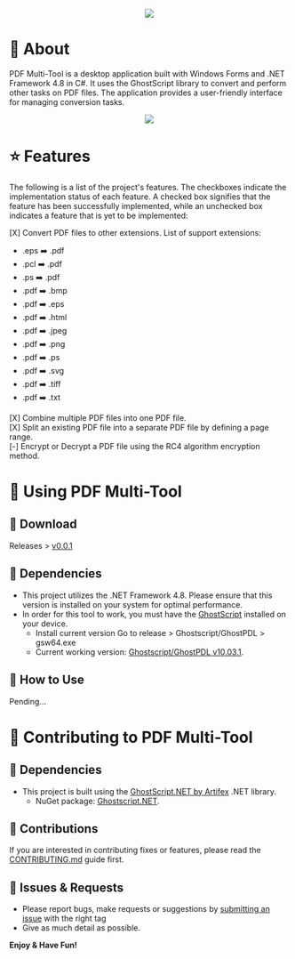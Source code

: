 <p align="center">
  <img src="https://i.postimg.cc/W3XSrMwP/Logo.png" width="auto">
</p>

# 📄 About
PDF Multi-Tool is a desktop application built with Windows Forms and .NET Framework 4.8 in C#. It uses the GhostScript library to convert and perform other tasks on PDF files. The application provides a user-friendly interface for managing conversion tasks.

<p align="center">
  <img src="https://i.postimg.cc/rsb6VqW4/image.png" width="auto">
</p>

# ⭐ Features
The following is a list of the project's features. The checkboxes indicate the implementation status of each feature. A checked box signifies that the feature has been successfully implemented, while an unchecked box indicates a feature that is yet to be implemented: 

[X] Convert PDF files to other extensions. List of support extensions:
- .eps ➡️ .pdf
- .pcl ➡️ .pdf
- .ps ➡️ .pdf
- .pdf ➡️ .bmp
- .pdf ➡️ .eps
- .pdf ➡️ .html
- .pdf ➡️ .jpeg
- .pdf ➡️ .png
- .pdf ➡️ .ps
- .pdf ➡️ .svg
- .pdf ➡️ .tiff
- .pdf ➡️ .txt

[X] Combine multiple PDF files into one PDF file.  
[X] Split an existing PDF file into a separate PDF file by defining a page range.  
[-] Encrypt or Decrypt a PDF file using the RC4 algorithm encryption method.  

# 📄 Using PDF Multi-Tool

## 💾 Download
Releases > [v0.0.1](../../releases/tag/v0.0.1)

## 🔗 Dependencies
- This project utilizes the .NET Framework 4.8. Please ensure that this version is installed on your system for optimal performance.
- In order for this tool to work, you must have the [GhostScript](https://github.com/ArtifexSoftware/ghostpdl-downloads) installed on your device.
  - Install current version Go to release > Ghostscript/GhostPDL <version> > gs<version>w64.exe
  - Current working version: [Ghostscript/GhostPDL v10.03.1](https://github.com/ArtifexSoftware/ghostpdl-downloads/releases/tag/gs10031).

## 📖 How to Use
Pending...

# 📄 Contributing to PDF Multi-Tool

## 🔗 Dependencies
- This project is built using the [GhostScript.NET by Artifex](https://github.com/ArtifexSoftware/Ghostscript.NET) .NET library.
  - NuGet package: [Ghostscript.NET](https://www.nuget.org/packages/Ghostscript.NET/).

## 🤝 Contributions
If you are interested in contributing fixes or features, please read the [CONTRIBUTING.md](/CONTRIBUTING.md) guide first.


## 🐞 Issues & Requests
- Please report bugs, make requests or suggestions by [submitting an issue](../../issues) with the right tag
- Give as much detail as possible.



**Enjoy & Have Fun!**
